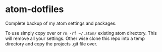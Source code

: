 # atom-dotfiles
Complete backup of my atom settings and packages. 

To use simply copy over or ```rm -rf ~/.atom/``` existing atom directory. This will remove all your settings. 
Other wise clone this repo into a temp directory and copy the projects .git file over.
